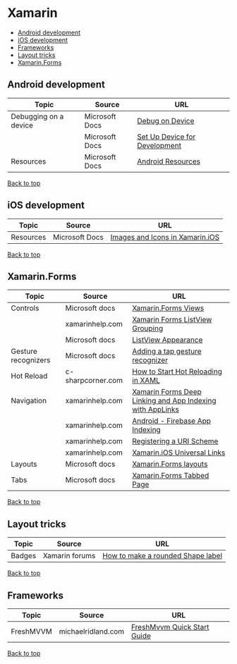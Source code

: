 # Xamarin

[top]: #contents

- [Android development](#android-development)
- [iOS development](#ios-development)
- [Frameworks](#frameworks)
- [Layout tricks](#layout-tricks)
- [Xamarin.Forms](#xamarin.forms)

## Android development

| Topic | Source | URL |
| --- | --- | --- |
| Debugging on a device | Microsoft Docs | [Debug on Device](https://docs.microsoft.com/en-us/xamarin/android/deploy-test/debugging/debug-on-device?tabs=windows) | 
| | Microsoft Docs | [Set Up Device for Development](https://docs.microsoft.com/en-us/xamarin/android/get-started/installation/set-up-device-for-development) |
| Resources | Microsoft Docs | [Android Resources](https://docs.microsoft.com/en-us/xamarin/android/app-fundamentals/resources-in-android) |

[Back to top][top]

## iOS development

| Topic | Source | URL |
| --- | --- | --- |
| Resources | Microsoft Docs | [Images and Icons in Xamarin.iOS](https://docs.microsoft.com/en-us/xamarin/ios/app-fundamentals/images-icons) |

[Back to top][top]


## Xamarin.Forms

| Topic | Source | URL |
| --- | --- | --- |
| Controls | Microsoft docs | [Xamarin.Forms Views](https://docs.microsoft.com/en-us/xamarin/xamarin-forms/user-interface/controls/views) |
| | xamarinhelp.com | [Xamarin Forms ListView Grouping](https://xamarinhelp.com/xamarin-forms-listview-grouping/) |
| | Microsoft docs | [ListView Appearance](https://docs.microsoft.com/en-us/xamarin/xamarin-forms/user-interface/listview/customizing-list-appearance) |
| Gesture recognizers | Microsoft docs | [Adding a tap gesture recognizer](https://docs.microsoft.com/en-us/xamarin/xamarin-forms/app-fundamentals/gestures/tap) |
| Hot Reload | c-sharpcorner.com | [How to Start Hot Reloading in XAML](https://www.c-sharpcorner.com/article/how-to-start-the-hot-reloading-in-xaml/) |
| Navigation | xamarinhelp.com | [Xamarin Forms Deep Linking and App Indexing with AppLinks](https://xamarinhelp.com/xamarin-forms-applinks) |
| | xamarinhelp.com | [Android - Firebase App Indexing](https://xamarinhelp.com/firebase-app-indexing/) |
| | xamarinhelp.com | [Registering a URI Scheme](https://xamarinhelp.com/uri-scheme/) |
| | xamarinhelp.com | [Xamarin.iOS Universal Links](https://xamarinhelp.com/ios-universal-links/) |
| Layouts | Microsoft docs | [Xamarin.Forms layouts](https://docs.microsoft.com/en-us/xamarin/xamarin-forms/user-interface/controls/layouts) |
| Tabs | Microsoft docs | [Xamarin.Forms Tabbed Page](https://docs.microsoft.com/en-us/xamarin/xamarin-forms/app-fundamentals/navigation/tabbed-page) |

[Back to top][top]

## Layout tricks

| Topic | Source | URL |
| --- | --- | --- |
| Badges | Xamarin forums | [How to make a rounded Shape label](https://forums.xamarin.com/discussion/108728/how-to-make-rounded-shape-label-in-cross-platform-with-xamarin-form-uwp-app) |

[Back to top][top]

## Frameworks

| Topic | Source | URL |
| --- | --- | --- |
| FreshMVVM | michaelridland.com | [FreshMvvm Quick Start Guide](https://michaelridland.com/xamarin/freshmvvm-quick-start-guide/) |

[Back to top][top]